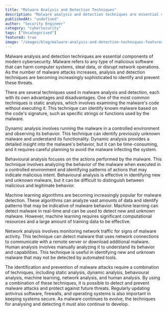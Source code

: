 ```yaml
---
title: "Malware Analysis and Detection Techniques"
description: "Malware analysis and detection techniques are essential components of modern cybersecurity. Malware refers to any type of malicious software that can harm compu..."
publishedAt: "undefined"
author: "Security Engineer"
category: "cybersecurity"
tags: ["Uncategorised"]
featured: true
image: "/images/blog/malware-analysis-and-detection-techniques-featured.webp"
---
```


Malware analysis and detection techniques are essential components of modern cybersecurity. Malware refers to any type of malicious software that can harm computer systems, steal data, or disrupt network operations. As the number of malware attacks increases, analysis and detection techniques are becoming increasingly sophisticated to identify and prevent these threats.

There are several techniques used in malware analysis and detection, each with its own advantages and disadvantages. One of the most common techniques is static analysis, which involves examining the malware's code without executing it. This technique can identify known malware based on the code's signature, such as specific strings or functions used by the malware.

Dynamic analysis involves running the malware in a controlled environment and observing its behavior. This technique can identify previously unknown malware and understand its functionality. Dynamic analysis provides a detailed insight into the malware's behavior, but it can be time-consuming, and it requires careful planning to avoid the malware infecting the system.

Behavioural analysis focuses on the actions performed by the malware. This technique involves analyzing the behavior of the malware when executed in a controlled environment and identifying patterns of actions that may indicate malicious intent. Behavioural analysis is effective in identifying new and unknown malware, but it can be difficult to distinguish between malicious and legitimate behavior.

Machine learning algorithms are becoming increasingly popular for malware detection. These algorithms can analyze vast amounts of data and identify patterns that may be indicative of malware behavior. Machine learning can detect malware in real-time and can be used to detect new and unknown malware. However, machine learning requires significant computational resources and a large amount of training data to be effective.

Network analysis involves monitoring network traffic for signs of malware activity. This technique can detect malware that uses network connections to communicate with a remote server or download additional malware. Human analysis involves manually analyzing it to understand its behavior and capabilities. This technique is useful in identifying new and unknown malware that may not be detected by automated tools.

The identification and prevention of malware attacks require a combination of techniques, including static analysis, dynamic analysis, behavioural analysis, machine learning, network analysis, and human analysis. By using a combination of these techniques, it is possible to detect and prevent malware attacks and protect against future threats. Regularly updating antivirus software, firewalls, and operating systems is also important in keeping systems secure. As malware continues to evolve, the techniques for analysing and detecting it must also continue to develop.
